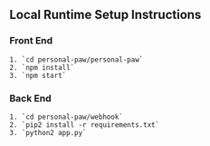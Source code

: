 ## Local Runtime Setup Instructions
  ### Front End
    1. `cd personal-paw/personal-paw`
    2. `npm install`
    3. `npm start`
  
  ### Back End
    1. `cd personal-paw/webhook`
    2. `pip2 install -r requirements.txt`
    3. `python2 app.py`